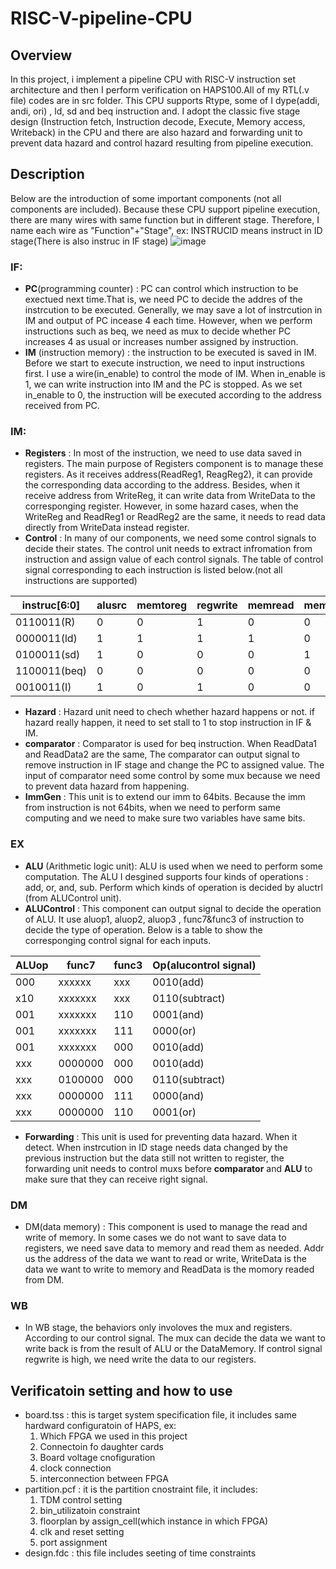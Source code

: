 # RISC-V-pipeline-CPU
## Overview
In this project, i implement a pipeline CPU with RISC-V instruction set architecture and then I perform verification on HAPS100.All of my RTL(.v file) codes are in src folder. This CPU supports Rtype, some of I dype(addi, andi, ori) , ld, sd and beq instruction and. I adopt the classic five stage design (Instruction fetch, Instruction decode, Execute, Memory access, Writeback) in the CPU and there are also hazard and forwarding unit to prevent data hazard and control hazard resulting from pipeline execution. 
## Description
Below are the introduction of some important components (not all components are included). Because these CPU support pipeline execution, there are many wires with same function but in different stage. Therefore, I name each wire as "Function"+"Stage", ex: INSTRUCID means instruct in ID stage(There is also instruc in IF stage)
![image](https://github.com/hun0905/RISC-V-pipeline-CPU/blob/main/diagram/CPU_Diagram.png)
### IF:
- **PC**(programming counter) : PC can control which instruction to be exectued next time.That is, we need PC to decide the addres of the instrcution to be executed. Generally, we may save a lot of instrcution in IM and output of PC incease 4 each time. However, when we perform instructions such as beq, we need as mux to decide whether PC increases 4 as usual or increases number assigned by instruction.
-  **IM** (instruction memory) : the instruction to be executed is saved in IM. Before we start to execute instruction, we need to input instructions first. I use a wire(in_enable) to control the mode of IM. When in_enable is 1, we can write instruction into IM and the PC is stopped. As we set in_enable to 0, the instruction will be executed  according to the address received from PC.
### IM: 
- **Registers** : In most of the instruction, we need to use data saved in registers. The main purpose of Registers component is to manage these registers. As it receives address(ReadReg1, ReagReg2), it can provide the corresponding data according to the address. Besides, when it receive address from WriteReg, it can write data from WriteData to the corresponging register. However, in some hazard cases, when the WriteReg and ReadReg1 or ReadReg2 are the same, it needs to read data directly from WriteData instead register. 
- **Control** :  In many of our components, we need some control signals to decide their states. The control unit needs to extract infromation from instruction and assign value of each control signals. The table of control signal corresponding to each instruction is listed below.(not all instructions are supported)

| instruc[6:0] 	| alusrc 	| memtoreg 	| regwrite 	| memread 	| memwrite 	| branch 	| aluop1 	| aluop2 	| aluop3 	|
|--------------	|--------	|----------	|----------	|---------	|----------	|--------	|--------	|--------	|--------	|
| 0110011(R)   	| 0      	| 0        	| 1        	| 0       	| 0        	| 0      	| 1      	| 0      	| 0      	|
| 0000011(ld)  	| 1      	| 1        	| 1        	| 1       	| 0        	| 0      	| 0      	| 0      	| 0      	|
| 0100011(sd)  	| 1      	| 0        	| 0        	| 0       	| 1        	| 0      	| 0      	| 0      	| 0      	|
| 1100011(beq) 	| 0      	| 0        	| 0        	| 0       	| 0        	| 1      	| 0      	| 1      	| 0      	|
| 0010011(I)   	| 1      	| 0        	| 1        	| 0       	| 0        	| 0      	| 1      	| 1      	| 1      	|


- **Hazard** : Hazard unit need to chech whether hazard happens or not. if hazard really happen, it need to set stall to 1 to stop instruction in IF & IM.
- **comparator** : Comparator is used for beq instruction. When ReadData1 and ReadData2 are the same, The comparator can output signal to remove instruction in IF stage and change the PC to assigned value. The input of comparator need some control by some mux because we need to prevent data hazard from happening.
- **ImmGen** : This unit is to extend our imm to  64bits. Because the imm from instruction is not 64bits, when we need to perform same computing and we need to make sure two variables have same bits.

### EX
- **ALU** (Arithmetic logic unit): ALU is used when we need to perform some computation. The ALU I desgined supports four kinds of operations : add, or, and, sub. Perform which kinds of operation is decided by aluctrl (from ALUControl unit).
- **ALUControl** : This component can output signal to decide the operation of ALU. It use aluop1, aluop2, aluop3 , func7&func3 of instruction to decide the type of operation. Below is a table to show the corresponging control signal for each inputs.

| ALUop 	| func7   	| func3 	| Op(alucontrol signal) 	|
|-------	|---------	|-------	|-----------------------	|
| 000   	| xxxxxx  	| xxx   	| 0010(add)             	|
| x10   	| xxxxxxx 	| xxx   	| 0110(subtract)        	|
| 001   	| xxxxxxx 	| 110   	| 0001(and)             	|
| 001   	| xxxxxxx 	| 111   	| 0000(or)              	|
| 001   	| xxxxxxx 	| 000   	| 0010(add)             	|
| xxx   	| 0000000 	| 000   	| 0010(add)             	|
| xxx   	| 0100000 	| 000   	| 0110(subtract)        	|
| xxx   	| 0000000 	| 111   	| 0000(and)             	|
| xxx   	| 0000000 	| 110   	| 0001(or)              	|
- **Forwarding** : This unit is used for preventing data hazard. When it detect. When instrcution in ID stage needs data changed by the previous instruction but the data still not written to register, the forwarding unit needs to control muxs before **comparator** and **ALU** to make sure that they can receive right signal.
### DM 
- DM(data memory) : This component is used to manage the read and write of memory. In some cases we do not want to save data to registers, we need save data to memory and read them as needed. Addr us the address of the data we want to read or write, WriteData is the data we want to write to memory and ReadData is the momory readed from DM. 
### WB
- In WB stage, the behaviors only involoves the mux and registers. According to our control signal. The mux can decide the data we want to write back is from the result of ALU or the DataMemory. If control signal regwrite is high, we need write the data to our registers.

## Verificatoin setting and how to use
- board.tss : this is target system specification file, it includes same hardward configuratoin of HAPS, ex:
  1. Which FPGA we used in this project
  2. Connectoin fo daughter cards
  3. Board voltage cnofiguration
  4. clock connection
  5. interconnection between FPGA
- partition.pcf : it is the partition cnostraint file, it includes:
  1. TDM control setting
  2. bin_utilizatoin constraint
  3. floorplan by assign_cell(which instance in which FPGA)
  4. clk and reset setting
  5. port assignment
 - design.fdc : this file includes seeting of time constraints
